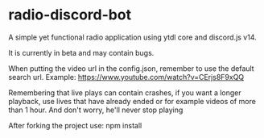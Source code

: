# radio-discord-bot
A simple yet functional radio application using ytdl core and discord.js v14.

It is currently in beta and may contain bugs.

When putting the video url in the config.json, remember to use the default search url. Example: https://www.youtube.com/watch?v=CErjs8F9xQQ

Remembering that live plays can contain crashes, if you want a longer playback, use lives that have already ended or for example videos of more than 1 hour. And don't worry, he'll never stop playing

After forking the project use: npm install
